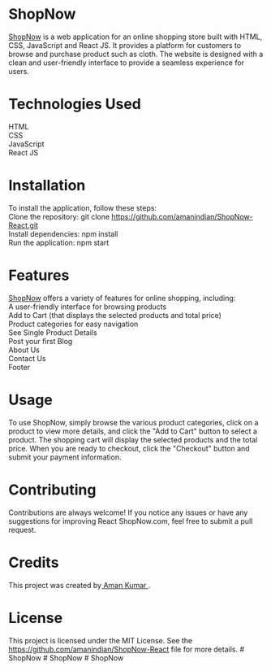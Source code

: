 # ShopNow  
<a href="https://shopnowreact.netlify.app/">ShopNow</a> is a web application for an online shopping store built with HTML, CSS, JavaScript and React JS. It provides a platform for customers to browse and purchase product such as cloth. The website is designed with a clean and user-friendly interface to provide a seamless experience for users.  

# Technologies Used  
HTML  
CSS  
JavaScript  
React JS  

# Installation  
To install the application, follow these steps:  
Clone the repository: git clone https://github.com/amanindian/ShopNow-React.git  
Install dependencies: npm install  
Run the application: npm start


# Features  
<a href="https://shopnowreact.netlify.app/">ShopNow</a> offers a variety of features for online shopping, including:  
A user-friendly interface for browsing products  
Add to Cart (that displays the selected products and total price)   
Product categories for easy navigation  
See Single Product Details   
Post your first Blog   
About Us  
Contact Us  
Footer   


# Usage   
To use ShopNow, simply browse the various product categories, click on a product to view more details, and click the "Add to Cart" button to select a product. The shopping cart will display the selected products and the total price. When you are ready to checkout, click the "Checkout" button and submit your payment information.

# Contributing
Contributions are always welcome! If you notice any issues or have any suggestions for improving React ShopNow.com, feel free to submit a pull request.

# Credits
This project was created by<a href="https://www.linkedin.com/in/amanindian/"> Aman Kumar </a>.

# License
This project is licensed under the MIT License. See the https://github.com/amanindian/ShopNow-React file for more details.
#   S h o p N o w  
 #   S h o p N o w  
 #   S h o p N o w  
 